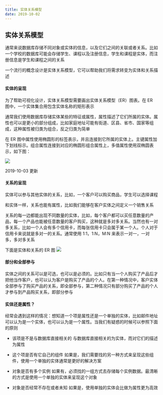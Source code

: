 ```yaml
---
title: 实体关系模型
date: 2019-10-02
---
```



## 实体关系模型

通常来说数据库存储不同对象或实体的信息，以及它们之间的关联或者关系。比如一个学校的数据库可能会存储学生、课程以及注册信息，学生和课程是实体，而注册信息是学生和课程之间的关系

一个流行的概念设计是实体关系模型，它可以帮助我们将需求转变为实体和关系描述



#### 实体的呈现

为了帮助可视化设计，实体关系模型需要画出实体关系模型（ER）图表。在 ER 图中，一个实体集合用包含实体名称的矩形表示

通常我们使用数据库存储实体某些的特征或属性，属性描述了它们所属的实体。属性也可以是更小的部分组成，比如家庭地址可能有街道、区县、省市、国家等组成，这种属性被归类为组合，反之归类为简单

在 ER 图中属性使用椭圆形的标签表示，并且连接到它所属的实体上。主键属性加下划线标示。组合属性连接到对应的椭圆形组合属性上，多值属性使用双椭圆表示，如下图：

![](https://s2.ax1x.com/2019/10/02/udxr7j.png)




2019-10-03 更新



#### 关系的呈现

实体可以参与其他实体的关系，比如，一个客户可以购买商品，学生可以选择课程

和实体一样，关系也能有属性，比如我们能够在客户实体之间定义一个销售关系

关系的每一边都能出现不同数量的实体，比如，每个客户都可以买任意数量的产品，每一个产品也能被任意数量的客户购买，这种就是多对多关系。当然也有一对多关系，比如一个人会有多个信用卡，而每张信用卡只会属于某一个人。个人对于信用卡来说就是多对一的关系。通常使用 1:1，1:N，M:N 来表示一对一，一对多，多对多关系

下面是实体和关系的 ER 图
![](https://s2.ax1x.com/2019/10/03/u0gtNd.png)



#### 部分和全部参与

实体之间的关系可以是可选，也可以是必须的。比如只有当一个人购买了产品后才把他当作客户，也可以认为客户是购买了产品的个人。在第一种情况中，客户实体全部参与了购买产品的关系，即全部参与，第二种情况只有部分购买了产品的个人才参与到产品购买关系，即部分参与



#### 实体还是属性？

经常会遇到这样的情况：想知道一个项是属性还是一个单独的实体，比如邮件地址可以认为是一个实体，也可以认为是一个属性。当我们有疑惑的时候可以参照下面的原则

- 该项是不是与数据库直接相关的
  与数据库直接相关的为实体，而对它们的描述为属性

- 这个项是否有它自己的组件
  如果是，我们需要找的另一种方式来呈现这些组件，使用一个单独的实体通常是更好的解决方案
  
- 对象是否有多个实例
  如果有，必须找的一组方式去存储每个实例数据。最清晰的方式是使用一个单独的实体来呈现这个对象

- 对象是否经常不存在或者未知
  如果是，使用单独的实体会比做为属性更为高效

   










